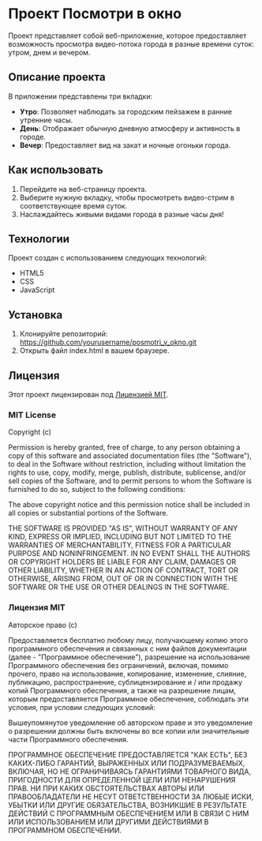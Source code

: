 # Проект Посмотри в окно

Проект представляет собой веб-приложение, которое предоставляет возможность просмотра видео-потока города в разные времени суток: утром, днем и вечером.

## Описание проекта

В приложении представлены три вкладки:

- **Утро**: Позволяет наблюдать за городским пейзажем в ранние утренние часы.
- **День**: Отображает обычную дневную атмосферу и активность в городе.
- **Вечер**: Предоставляет вид на закат и ночные огоньки города.

## Как использовать

1. Перейдите на веб-страницу проекта.
2. Выберите нужную вкладку, чтобы просмотреть видео-стрим в соответствующее время суток.
3. Наслаждайтесь живыми видами города в разные часы дня!

## Технологии

Проект создан с использованием следующих технологий:

- HTML5
- CSS
- JavaScript


## Установка

1. Клонируйте репозиторий: https://github.com/yourusername/posmotri_v_okno.git
2. Открыть файл index.html в вашем браузере.

## Лицензия

Этот проект лицензирован под [Лицензией MIT](LICENSE).

### MIT License

Copyright (c)

Permission is hereby granted, free of charge, to any person obtaining a copy
of this software and associated documentation files (the "Software"), to deal
in the Software without restriction, including without limitation the rights
to use, copy, modify, merge, publish, distribute, sublicense, and/or sell
copies of the Software, and to permit persons to whom the Software is
furnished to do so, subject to the following conditions:

The above copyright notice and this permission notice shall be included in all
copies or substantial portions of the Software.

THE SOFTWARE IS PROVIDED "AS IS", WITHOUT WARRANTY OF ANY KIND, EXPRESS OR
IMPLIED, INCLUDING BUT NOT LIMITED TO THE WARRANTIES OF MERCHANTABILITY,
FITNESS FOR A PARTICULAR PURPOSE AND NONINFRINGEMENT. IN NO EVENT SHALL THE
AUTHORS OR COPYRIGHT HOLDERS BE LIABLE FOR ANY CLAIM, DAMAGES OR OTHER
LIABILITY, WHETHER IN AN ACTION OF CONTRACT, TORT OR OTHERWISE, ARISING FROM,
OUT OF OR IN CONNECTION WITH THE SOFTWARE OR THE USE OR OTHER DEALINGS IN THE
SOFTWARE.

### Лицензия MIT

Авторское право (с)

Предоставляется бесплатно любому лицу, получающему копию этого программного обеспечения и связанных с ним файлов документации (далее - "Программное обеспечение"), разрешение на использование Программного обеспечения без ограничений, включая, помимо прочего, право на использование, копирование, изменение, слияние, публикацию, распространение, сублицензирование и / или продажу копий Программного обеспечения, а также на разрешение лицам, которым предоставляется Программное обеспечение, соблюдать эти условия, при условии следующих условий:

Вышеупомянутое уведомление об авторском праве и это уведомление о разрешении должны быть включены во все копии или значительные части Программного обеспечения.

ПРОГРАММНОЕ ОБЕСПЕЧЕНИЕ ПРЕДОСТАВЛЯЕТСЯ "КАК ЕСТЬ", БЕЗ КАКИХ-ЛИБО ГАРАНТИЙ, ВЫРАЖЕННЫХ ИЛИ ПОДРАЗУМЕВАЕМЫХ, ВКЛЮЧАЯ, НО НЕ ОГРАНИЧИВАЯСЬ ГАРАНТИЯМИ ТОВАРНОГО ВИДА, ПРИГОДНОСТИ ДЛЯ ОПРЕДЕЛЕННОЙ ЦЕЛИ ИЛИ НЕНАРУШЕНИЯ ПРАВ. НИ ПРИ КАКИХ ОБСТОЯТЕЛЬСТВАХ АВТОРЫ ИЛИ ПРАВООБЛАДАТЕЛИ НЕ НЕСУТ ОТВЕТСТВЕННОСТИ ЗА ЛЮБЫЕ ИСКИ, УБЫТКИ ИЛИ ДРУГИЕ ОБЯЗАТЕЛЬСТВА, ВОЗНИКШИЕ В РЕЗУЛЬТАТЕ ДЕЙСТВИЙ С ПРОГРАММНЫМ ОБЕСПЕЧЕНИЕМ ИЛИ В СВЯЗИ С НИМ ИЛИ ИСПОЛЬЗОВАНИЕМ ИЛИ ДРУГИМИ ДЕЙСТВИЯМИ В ПРОГРАММНОМ ОБЕСПЕЧЕНИИ.